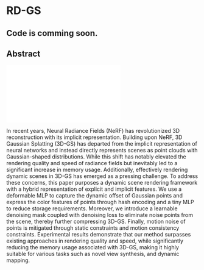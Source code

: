 # RD-GS

## Code is comming soon.

## Abstract

![image](RD-GS/abstract_show.pdf)

In recent years, Neural Radiance Fields (NeRF) has revolutionized 3D reconstruction with its implicit representation. Building upon NeRF, 3D Gaussian Splatting (3D-GS) has departed from the implicit representation of neural networks and instead directly represents scenes as point clouds with Gaussian-shaped distributions. While this shift has notably elevated the rendering quality and speed of radiance fields but inevitably led to a significant increase in memory usage. Additionally, effectively rendering dynamic scenes in 3D-GS has emerged as a pressing challenge. To address these concerns, this paper purposes a dynamic scene rendering framework with a hybrid representation of explicit and implicit features. We use a deformable MLP to capture the dynamic offset of Gaussian points and express the color features of points through hash encoding and a tiny MLP to reduce storage requirements. Moreover, we introduce a learnable denoising mask coupled with denoising loss to eliminate noise points from the scene, thereby further compressing 3D-GS. Finally, motion noise of points is mitigated through static constraints and motion consistency constraints. Experimental results demonstrate that our method surpasses existing approaches in rendering quality and speed, while significantly reducing the memory usage associated with 3D-GS, making it highly suitable for various tasks such as novel view synthesis, and dynamic mapping.


